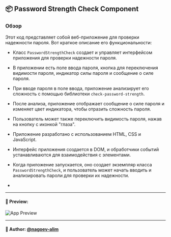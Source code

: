 ## 📦 Password Strength Check Component

### Обзор
Этот код представляет собой веб-приложение для проверки надежности пароля. Вот краткое описание его функциональности:

- Класс `PasswordStrengthCheck` создает и управляет интерфейсом приложения для проверки надежности пароля.

- В приложении есть поле ввода пароля, кнопка для переключения видимости пароля, индикатор силы пароля и сообщение о силе пароля.

- При вводе пароля в поле ввода, приложение анализирует его сложность с помощью библиотеки `check-password-strength`.

- После анализа, приложение отображает сообщение о силе пароля и изменяет цвет индикатора, чтобы отразить сложность пароля.

- Пользователь может также переключить видимость пароля, нажав на кнопку с иконкой "глаза".

- Приложение разработано с использованием HTML, CSS и JavaScript.

- Интерфейс приложения создается в DOM, и обработчики событий устанавливаются для взаимодействия с элементами.

- Когда приложение запускается, оно создает экземпляр класса `PasswordStrengthCheck`, и пользователь может начать вводить и анализировать пароли для проверки их надежности.
- 
---

#### 🌄 Preview:

![App Preview](https://lh3.googleusercontent.com/drive-viewer/AITFw-yTlCW6Oy90pRKsMtONzqXIu1FAvsf-E3RmtOzfFKO7F8678vjYm_r8WbmsfrsGOi17tXYe0CbNLslLd42xNp8buV2A6A=s1600)


-----

#### 🙌 Author: [@nagoev-alim](https://github.com/nagoev-alim)


